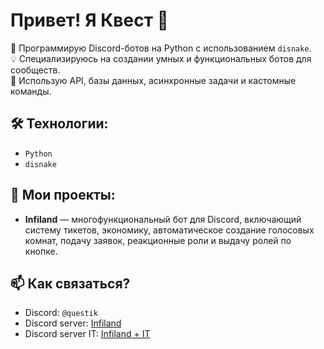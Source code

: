 # Привет! Я Квест 👋

🚀 Программирую Discord-ботов на Python с использованием `disnake`.  
💡 Специализируюсь на создании умных и функциональных ботов для сообществ.  
🔧 Использую API, базы данных, асинхронные задачи и кастомные команды.  

## 🛠️ Технологии:
- `Python`
- `disnake`

## 📌 Мои проекты:
- **Infiland** — многофункциональный бот для Discord, включающий систему тикетов, экономику, автоматическое создание голосовых комнат, подачу заявок, реакционные роли и выдачу ролей по кнопке.

## 📫 Как связаться?
- Discord: `@questik`
- Discord server: [Infiland](https://discord.gg/infiland)
- Discord server IT: [Infiland + IT](https://discord.gg/9EU5E9GBAh)
